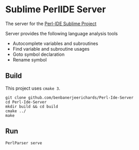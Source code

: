 # Sublime PerlIDE Server
The server for the [Perl-IDE Sublime Project](https://github.com/BenBanerjeeRichards/perl-ide)

Server provides the following language analysis tools

- Autocomplete variables and subroutines
- Find variable and subroutine usages
- Goto symbol declaration
- Rename symbol

## Build

This project uses `cmake 3`. 

```shell script
git clone github.com/benbanerjeerichards/Perl-Ide-Server
cd Perl-Ide-Server
mkdir build && cd build
cmake ../
make
``` 

## Run

```shell script
PerlParser serve
```